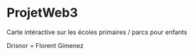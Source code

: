 # ProjetWeb3
Carte intéractive sur les écoles primaires / parcs pour enfants

Drisnor = Florent Gimenez
